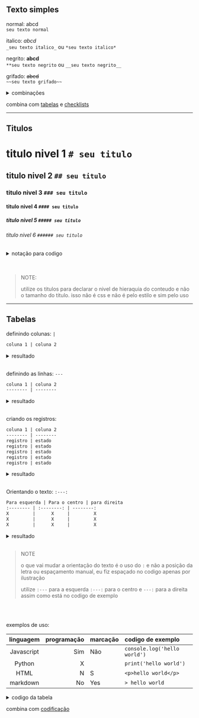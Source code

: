 Texto simples
------------------------------
normal: 
abcd<br>
`seu texto normal`

italico: 
_abcd_<br>
`_seu texto italico_` ou `*seu texto italico*`

negrito: 
**abcd** <br>
`**seu texto negrito` ou `__seu texto negrito__`

grifado: 
~~abcd~~ <br>
`~~seu texto grifado~~`

<details>
<summary>combinações</summary>

resultado | italico | negrito | grifado | codigo
---: | :---: | :---: | :---:| :---
***abcde*** |X|X||`***abcde***`
*~~abcde~~* |X||X|`*~~abcde~~*`
~~**abcde**~~ ||X|X|`~~**abcde**~~`
~~__*abcde*__~~ |X|X|X|`~~__*abcde*__~~`

</details>

combina com [tabelas]() e [checklists]()

-----------------------------

Titulos
------------------------------


# titulo nivel 1 `# seu titulo`<br>

## titulo nivel 2 `## seu titulo`<br>
### titulo nivel 3 `### seu titulo`<br>

#### titulo nivel 4 `#### seu titulo`<br>

 ##### titulo nivel 5 `##### seu titulo`<br>


 ###### titulo nivel 6 `###### seu titulo`<br>


<details>
<summary>notação para codigo</summary>

titulo nivel 1 para codigo
====================================
```markdown
seu titulo de nivel 1
=====================================
```

titulo nivel 2 para codigo
------------------------------------
```markdown
seu titulo de nivel 2
--------------------------------------
```

</details><br><br>

>NOTE:
>
> utilize os titulos para declarar o nivel de hieraquia do conteudo e não o tamanho do titulo. isso não é css e não é pelo estilo e sim pelo uso

------------------------------------------

Tabelas
------------------------------------------

definindo colunas:
`|`
```markdown
coluna 1 | coluna 2
```

<details>
<summary>resultado</summary>

coluna 1 | coluna 2
---|---

</details><br>

definindo as linhas:
`---`

```markdown
coluna 1 | coluna 2
-------- | --------
```


<details>
<summary>resultado</summary>

coluna 1 | coluna 2
---|---
   |   
   |

</details><br>

criando os registros:

```markdown
coluna 1 | coluna 2
-------- | --------
registro | estado
registro | estado
registro | estado
registro | estado
registro | estado
```

<details>
<summary>resultado</summary>

coluna 1 | coluna 2
-------- | --------
registro | estado
registro | estado
registro | estado
registro | estado
registro | estado

</details><br>

Orientando o texto: 
`:---:`

```markdown
Para esquerda | Para o centro | para direita
:-------- | :--------: | --------:
X         |      X     |         X
X         |      X     |         X
X         |      X     |         X

```
<details>
<summary>resultado</summary>

Para esquerda | Para o centro | para direita
:-------- | :--------: | --------:
X         |      X     |         X
X         |      X     |         X
X         |      X     |         X

</details><br>

> NOTE
>
> o que vai mudar a orientação do texto é o uso do `:` e não a posição da letra ou espaçamento manual, eu fiz espaçado no codigo apenas por ilustração
>
> utilize `:---` para a esquerda
> `:---:` para o centro e
> `---:` para a direita assim como está no codigo de exemplo

<br><br>


exemplos de uso:

linguagem | programação|marcação | codigo de exemplo
:---:|---:|:---|:---
Javascript | Sim |Não| `console.log('hello world')`
Python | X ||`print('hello world')`
HTML | N |S| `<p>hello world</p>`
markdown | No |Yes| `> hello world`


<details>
<summary>codigo da tabela</summary>

```markdown
linguagem | programação|marcação | codigo de exemplo
:---:|---:|:---|:---
Javascript | Sim |Não| `console.log('hello world')`
Python | X ||`print('hello world')`
HTML | N |S| `<p>hello world</p>`
markdown | No |Yes| `> hello world`

```
</details>

combina com [codificação]()

